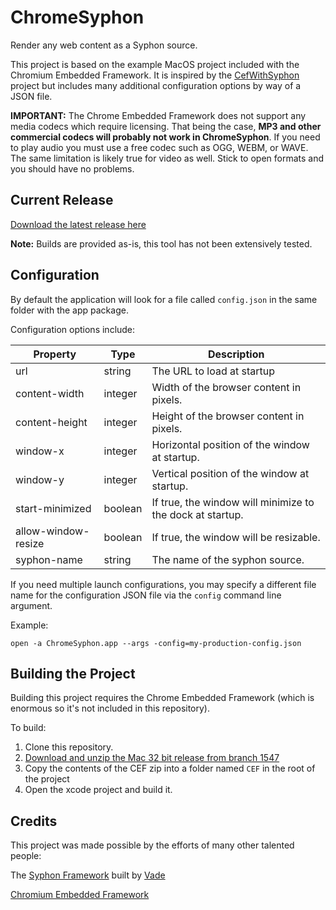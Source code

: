 # ChromeSyphon


Render any web content as a Syphon source.

This project is based on the example MacOS project included with the Chromium Embedded Framework. It is inspired by the [CefWithSyphon](https://github.com/vibber/CefWithSyphon) project but includes many additional configuration options by way of a JSON file.

**IMPORTANT:** The Chrome Embedded Framework does not support any media codecs which require licensing. That being the case, **MP3 and other commercial codecs will probably not work in ChromeSyphon**. If you need to play audio you must use a free codec such as OGG, WEBM, or WAVE. The same limitation is likely true for video as well. Stick to open formats and you should have no problems.


## Current Release

[Download the latest release here](https://github.com/glowbox/ChromeSyphon/releases)

**Note:** Builds are provided as-is, this tool has not been extensively tested.

## Configuration 

By default the application will look for a file called `config.json` in the same folder with the app package. 

Configuration options include:

| Property | Type | Description 
| -------- | ---- | -----------
| url      | string | The URL to load at startup
| content-width | integer | Width of the browser content in pixels.
| content-height | integer | Height of the browser content in pixels.
| window-x | integer | Horizontal position of the window at startup.
| window-y | integer | Vertical position of the window at startup.
| start-minimized | boolean | If true, the window will minimize to the dock at startup.
| allow-window-resize | boolean | If true, the window will be resizable.
| syphon-name | string | The name of the syphon source.


If you need multiple launch configurations, you may specify a different file name for the configuration JSON file via the `config` command line argument.

Example:

`open -a ChromeSyphon.app --args -config=my-production-config.json`


## Building the Project

Building this project requires the Chrome Embedded Framework (which is enormous so it's not included in this repository).

To build:

 1. Clone this repository.
 2. [Download and unzip the Mac 32 bit release from branch 1547 ](https://cefbuilds.com/)
 3. Copy the contents of the CEF zip into a folder named `CEF` in the root of the project
 4. Open the xcode project and build it.
 
 
## Credits

This project was made possible by the efforts of many other talented people:

The [Syphon Framework](https://github.com/Syphon/Syphon-Framework) built by [Vade](https://github.com/vade)

[Chromium Embedded Framework](https://bitbucket.org/chromiumembedded/cef)